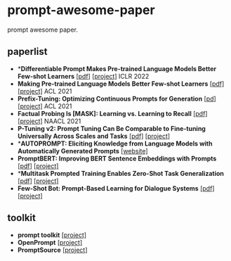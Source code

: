 # prompt-awesome-paper
prompt awesome paper.
## paperlist
+ ***Differentiable Prompt Makes Pre-trained Language Models Better Few-shot Learners** [[pdf]](https://arxiv.org/abs/2108.13161) [[project]](https://github.com/zjunlp/DART) ICLR 2022
+ **Making Pre-trained Language Models Better Few-shot Learners** [[pdf]](https://arxiv.org/pdf/2012.15723) [[project]](https://github.com/princeton-nlp/LM-BFF) ACL 2021
+ **Prefix-Tuning: Optimizing Continuous Prompts for Generation** [[pd]](https://arxiv.org/abs/2101.00190) [[project]](https://github.com/XiangLi1999/PrefixTuning) ACL 2021
+ **Factual Probing Is [MASK]: Learning vs. Learning to Recall** [[pdf]](https://arxiv.org/abs/2104.05240) [[project]](https://github.com/princeton-nlp/OptiPrompt) NAACL 2021
+ **P-Tuning v2: Prompt Tuning Can Be Comparable to Fine-tuning Universally Across Scales and Tasks** [[pdf]](https://arxiv.org/abs/2110.07602) [[project]](https://github.com/THUDM/P-tuning-v2)
+ ***AUTOPROMPT: Eliciting Knowledge from Language Models with Automatically Generated Prompts** [[website]](https://ucinlp.github.io/autoprompt/)
+ **PromptBERT: Improving BERT Sentence Embeddings with Prompts** [[pdf]](https://arxiv.org/abs/2201.04337) [[project]](https://github.com/kongds/Prompt-BERT)
+ ***Multitask Prompted Training Enables Zero-Shot Task Generalization** [[pdf]](https://arxiv.org/abs/2110.08207) [[project]](https://github.com/bigscience-workshop/t-zero)
+ **Few-Shot Bot: Prompt-Based Learning for Dialogue Systems** [[pdf]](https://arxiv.org/pdf/2110.08118.pdf) [[project]](https://github.com/andreamad8/FSB)
## toolkit
+ **prompt toolkit** [[project]](https://github.com/prompt-toolkit/python-prompt-toolkit)
+ **OpenPrompt** [[project]](https://github.com/thunlp/OpenPrompt)
+ **PromptSource** [[project]](https://github.com/bigscience-workshop/promptsource)
